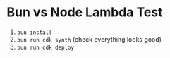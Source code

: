 # Bun vs Node Lambda Test

1. `bun install`
2. `bun run cdk synth` (check everything looks good)
3. `bun run cdk deploy`
